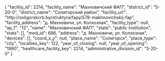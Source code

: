 {
    "facility_id": 2214,
    "facility_name": "Махновичский ФАП",
    "district_id": "5-20-0",
    "district_name": "Солигорский район",
    "facility_url": "http:\/\/soligorskcrb.by\/struktyra\/fapy\/578-makhnovichskij-fap",
    "facility_address": "д. Махновичи, ул. Колхозная",
    "facility_type": null,
    "ap_1": "12",
    "name": "Махновичский ФАП",
    "state": "public institution",
    "stats": [],
    "med_id": 686,
    "address": "д. Махновичи, ул. Колхозная",
    "devices": [],
    "coord_x_y": null,
    "place_name": "Солигорск",
    "place_type": "city",
    "localties_key": 122,
    "year_of_closing": null,
    "year_of_opening": "1990",
    "healthcare_facility_key": 2214,
    "administrative_division_id": "5-20-0"
}